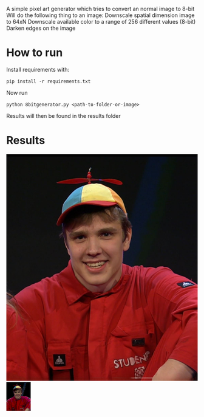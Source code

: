 A simple pixel art generator which tries to convert an normal image to 8-bit
Will do the following thing to an image:
Downscale spatial dimension image to 64xN
Downscale available color to a range of 256 different values (8-bit)
Darken edges on the image

# How to run
Install requirements with:

```
pip install -r requirements.txt
```

Now run
```
python 8bitgenerator.py <path-to-folder-or-image>
```
Results will then be found in the results folder

# Results

![Pre-conversion](https://github.com/magsyg/8bitpixelartgenerator/blob/master/test/images/1.jpg)
![After-converstion](https://github.com/magsyg/8bitpixelartgenerator/blob/master/test/results/pixel_1.png)